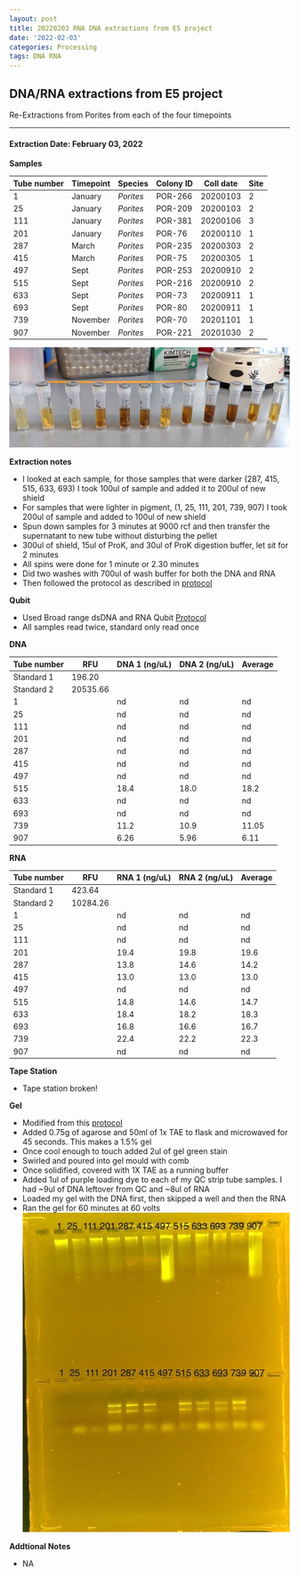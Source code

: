 ```yaml
---
layout: post
title: 20220203 RNA DNA extractions from E5 project
date: '2022-02-03'
categories: Processing
tags: DNA RNA
---
```


## DNA/RNA extractions from E5 project

Re-Extractions from Porites from each of the four timepoints

---

#### Extraction Date: February 03, 2022 

**Samples**

| Tube number 	| Timepoint	   	| Species	    | Colony ID 	| Coll date		| Site       	|
|-------------	|------------	|-------------	|-------------	|-------------	|-------------	|
| 1			 	| January	 	| *Porites*		| POR-266      	| 20200103   	| 2				|
| 25			| January	 	| *Porites*		| POR-209	    | 20200103		| 2				|
| 111		 	| January	  	| *Porites*		| POR-381    	| 20200106  	| 3				|
| 201		 	| January	 	| *Porites*		| POR-76    	| 20200110   	| 1				|
| 287			| March 		| *Porites*		| POR-235	    | 20200303		| 2				|
| 415		 	| March	  		| *Porites*		| POR-75    	| 20200305  	| 1				|
| 497		 	| Sept		 	| *Porites*		| POR-253     	| 20200910   	| 2				|
| 515			| Sept	 		| *Porites*		| POR-216	    | 20200910		| 2				|
| 633		 	| Sept			| *Porites*		| POR-73	   	| 20200911  	| 1				|
| 693		 	| Sept	 		| *Porites*		| POR-80	   	| 20200911   	| 1				|
| 739			| November	 	| *Porites*		| POR-70	    | 20201101		| 1				|
| 907		 	| November	  	| *Porites*		| POR-221   	| 20201030  	| 2				|


![20220201_samples.jpg](https://github.com/Kterpis/Putnam_Lab_Notebook/blob/master/images/samples/20220201_samples.jpg?raw=true)


**Extraction notes**
 - I looked at each sample, for those samples that were darker (287, 415, 515, 633, 693) I took 100ul of sample and added it to 200ul of new shield
 - For samples that were lighter in pigment, (1, 25, 111, 201, 739, 907) I took 200ul of sample and added to 100ul of new shield
 - Spun down samples for 3 minutes at 9000 rcf and then transfer the supernatant to new tube without disturbing the pellet
 - 300ul of shield, 15ul of ProK, and 30ul of ProK digestion buffer, let sit for 2 minutes
 - All spins were done for 1 minute or 2.30 minutes
 - Did two washes with 700ul of wash buffer for both the DNA and RNA
 - Then followed the protocol as described in [protocol](https://github.com/emmastrand/EmmaStrand_Notebook/blob/master/_posts/2019-05-31-Zymo-Duet-RNA-DNA-Extraction-Protocol.md)


**Qubit**
 - Used Broad range dsDNA and RNA Qubit [Protocol](https://meschedl.github.io/MESPutnam_Open_Lab_Notebook/Qubit-Protocol/)
 - All samples read twice, standard only read once
 
**DNA**

| Tube number 	| RFU		   	| DNA 1 (ng/uL) | DNA 2 (ng/uL) | Average     	|
|-------------	|------------	|-------------	|-------------	|-------------	|
| Standard 1  	| 196.20	 	| 		      	| 		      	|	         	|
| Standard 2 	| 20535.66	 	| 		    	| 		    	| 	        	|
| 1			 	|		     	| nd	     	| nd	     	| nd        	|
| 25		 	| 			   	| nd  	 	    | nd        	| nd			|
| 111		  	|		     	| nd 	      	| nd        	| nd   	    	|
| 201		 	| 			   	| nd     	 	| nd     	  	| nd	      	|
| 287		  	|		     	| nd     	 	| nd         	| nd        	|
| 415		 	| 			   	| nd     	 	| nd	      	| nd	       	|
| 497		  	|		     	| nd     	  	| nd        	| nd	       	|
| 515		 	| 			   	| 18.4       	| 18.0         	| 18.2      	|
| 633		  	|		     	| nd	  	    | nd         	| nd        	|
| 693		 	| 			   	| nd        	| nd        	| nd        	|
| 739		  	|		     	| 11.2      	| 10.9      	| 11.05       	|
| 907		 	| 			   	| 6.26       	| 5.96         	| 6.11       	|


**RNA**


| Tube number 	| RFU		   	| RNA 1 (ng/uL) | RNA 2 (ng/uL) | Average     	|
|-------------	|------------	|-------------	|-------------	|-------------	|
| Standard 1  	| 423.64	 	| 		      	| 		      	|	         	|
| Standard 2 	| 10284.26	 	| 		    	| 		    	| 	        	|
| 1			 	|		     	| nd	     	| nd	     	| nd        	|
| 25		 	| 			   	| nd	  	    | nd        	| nd			|
| 111		  	|		     	| nd 	      	| nd        	| nd	       	|
| 201		 	| 			   	| 19.4        	| 19.8        	| 19.6     		|
| 287		  	|		     	| 13.8	      	| 14.6         	| 14.2        	|
| 415		 	| 			   	| 13.0	      	| 13.0	      	| 13.0	       	|
| 497		  	|		     	| nd	       	| nd        	| nd	       	|
| 515		 	| 			   	| 14.8	      	| 14.6         	| 14.7	      	|
| 633		  	|		     	| 18.4  	    | 18.2         	| 18.3        	|
| 693		 	| 			   	| 16.8        	| 16.6        	| 16.7        	|
| 739		  	|		     	| 22.4	      	| 22.2	      	| 22.3	       	|
| 907		 	| 			   	| nd	       	| nd         	| nd	       	|


**Tape Station**
 - Tape station broken!
 

**Gel**
 - Modified from this [protocol](https://meschedl.github.io/MESPutnam_Open_Lab_Notebook/Gel-Protocol/)
 - Added 0.75g of agarose and 50ml of 1x TAE to flask and microwaved for 45 seconds. This makes a 1.5% gel
 - Once cool enough to touch added 2ul of gel green stain
 - Swirled and poured into gel mould with comb
 - Once solidified, covered with 1X TAE as a running buffer
 - Added 1ul of purple loading dye to each of my QC strip tube samples. I had ~9ul of DNA leftover from QC and ~8ul of RNA
 - Loaded my gel with the DNA first, then skipped a well and then the RNA
 - Ran the gel for 60 minutes at 60 volts
 ![20220201_gel.jpg](https://github.com/Kterpis/Putnam_Lab_Notebook/blob/master/images/gels/20220201_gel.jpg?raw=true)
 
 **Addtional Notes**
  - NA

